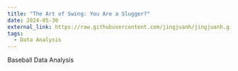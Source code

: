 ```yaml
---
title: "The Art of Swing: You Are a Slugger?"
date: 2024-05-30
external_link: https://raw.githubusercontent.com/jingjuanh/jingjuanh.github.io/main/static/uploads/dsp.pdf
tags:
  - Data Analysis
---
```


Baseball Data Analysis


<!--more-->
